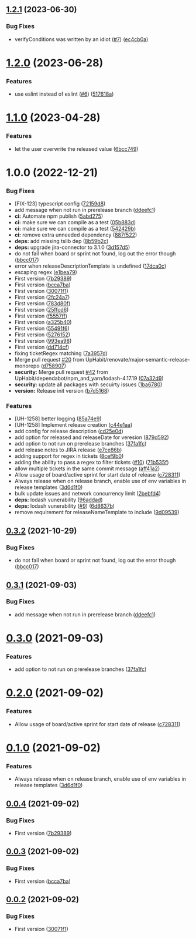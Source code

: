 ## [1.2.1](https://github.com/dylanhitt/semantic-release-jira/compare/v1.2.0...v1.2.1) (2023-06-30)


### Bug Fixes

* verifyConditions was written by an idiot ([#7](https://github.com/dylanhitt/semantic-release-jira/issues/7)) ([ec4cb0a](https://github.com/dylanhitt/semantic-release-jira/commit/ec4cb0aef940ca27948a0c4e8b085bd1aed201d9))

# [1.2.0](https://github.com/dylanhitt/semantic-release-jira/compare/v1.1.0...v1.2.0) (2023-06-28)


### Features

* use eslint instead of eslint ([#6](https://github.com/dylanhitt/semantic-release-jira/issues/6)) ([517618a](https://github.com/dylanhitt/semantic-release-jira/commit/517618ae179230b90650be36d4a6d5040c833fda))

# [1.1.0](https://github.com/dylanhitt/semantic-release-jira/compare/v1.0.0...v1.1.0) (2023-04-28)


### Features

* let the user overwrite the released value ([6bcc749](https://github.com/dylanhitt/semantic-release-jira/commit/6bcc7498f7bb6178916a9a35091a63da95b5e7f2))

# 1.0.0 (2022-12-21)


### Bug Fixes

* [FIX-123] typescript config ([72159d8](https://github.com/dylanhitt/semantic-release-jira/commit/72159d8670218409327835f24226e814ea0559f9))
* add message when not run in prerelease branch ([ddeefc1](https://github.com/dylanhitt/semantic-release-jira/commit/ddeefc14ec6d641ee3d1d69c0bd19b3a2737c215))
* **ci:** Automate npm publish ([5abd275](https://github.com/dylanhitt/semantic-release-jira/commit/5abd2753f047122d1baaa4199acb97d5c3cfdb06))
* **ci:** make sure we can compile as a test ([05b883d](https://github.com/dylanhitt/semantic-release-jira/commit/05b883d5e18a804a276f80176709a73a05f20ff3))
* **ci:** make sure we can compile as a test ([542429b](https://github.com/dylanhitt/semantic-release-jira/commit/542429b40ce3e0dc96678f1ef3bb787472a6d91f))
* **ci:** remove extra unneeded dependency ([887f522](https://github.com/dylanhitt/semantic-release-jira/commit/887f52273a13e80f6bdc62b096572aa16b0fe6f7))
* **deps:** add missing tslib dep ([8b59b2c](https://github.com/dylanhitt/semantic-release-jira/commit/8b59b2c6468c37114a26d12f16f729ccf0e794c0))
* **deps:** upgrade jira-connector to 3.1.0 ([3d157d5](https://github.com/dylanhitt/semantic-release-jira/commit/3d157d587c368fc774e252f4aea9fd400083ad47))
* do not fail when board or sprint not found, log out the error though ([bbcc017](https://github.com/dylanhitt/semantic-release-jira/commit/bbcc017e4bba8b296d32821ad148069baa51e6a3))
* error when releaseDescriptionTemplate is undefined ([17dca0c](https://github.com/dylanhitt/semantic-release-jira/commit/17dca0cd685cb4c91859ff0af2943adb56108e00))
* escaping regex ([e1bea79](https://github.com/dylanhitt/semantic-release-jira/commit/e1bea7932f3c8ecd6647cadf6413500740137235))
* First version ([7b29389](https://github.com/dylanhitt/semantic-release-jira/commit/7b29389e260a0e1daaf2964ece5d694346a2d90d))
* First version ([bcca7ba](https://github.com/dylanhitt/semantic-release-jira/commit/bcca7bad30bf7d99c01cdb587bb4bf875690850c))
* First version ([30071f1](https://github.com/dylanhitt/semantic-release-jira/commit/30071f161520e055239740b2232e17c808b9b9b2))
* First version ([2fc24a7](https://github.com/dylanhitt/semantic-release-jira/commit/2fc24a758d22a305a60352ba3c25285e82a9efba))
* First version ([783d80f](https://github.com/dylanhitt/semantic-release-jira/commit/783d80f9953e98227dc0cdf5b24755a1b3217596))
* First version ([25ffcd6](https://github.com/dylanhitt/semantic-release-jira/commit/25ffcd68e0413d64cdf3f209a4718677415cab5f))
* First version ([f5557ff](https://github.com/dylanhitt/semantic-release-jira/commit/f5557ff7f571a34c3cedc9c360e34e1a579d72c1))
* First version ([a325b40](https://github.com/dylanhitt/semantic-release-jira/commit/a325b400d4f4d2f1e2a8416664025b0661345159))
* First version ([55491f6](https://github.com/dylanhitt/semantic-release-jira/commit/55491f631caed8b5656ddbd27e8ecb01b2cdaf7b))
* First version ([5276152](https://github.com/dylanhitt/semantic-release-jira/commit/52761521cd5b8ff7f860e20c33b46aa29c563c69))
* First version ([993ea98](https://github.com/dylanhitt/semantic-release-jira/commit/993ea98b9499c5484ba1637640fe539de177f2c1))
* First version ([dd714cf](https://github.com/dylanhitt/semantic-release-jira/commit/dd714cf64aad42a939bc1bdfc09b9ae85b4816a1))
* fixing ticketRegex matching ([7a3957d](https://github.com/dylanhitt/semantic-release-jira/commit/7a3957d5b14489ee7493f71f10f3e537f367b35e))
* Merge pull request [#20](https://github.com/dylanhitt/semantic-release-jira/issues/20) from UpHabit/renovate/major-semantic-release-monorepo ([d758907](https://github.com/dylanhitt/semantic-release-jira/commit/d758907d37bd0e861fd1b10ce3acbd6829006d4e))
* **security:** Merge pull request [#42](https://github.com/dylanhitt/semantic-release-jira/issues/42) from UpHabit/dependabot/npm_and_yarn/lodash-4.17.19 ([07a32d9](https://github.com/dylanhitt/semantic-release-jira/commit/07a32d93b56852e703c62cee5206fa05952bc9bc))
* **security:** update all packages with secuirty issues ([1ba6780](https://github.com/dylanhitt/semantic-release-jira/commit/1ba67803f6c1f51770bd0b8d0f0f1e23d9025e64))
* **version:** Release init version ([b7d5168](https://github.com/dylanhitt/semantic-release-jira/commit/b7d5168facc624f9808a61e9d0f4ed38687c5778))


### Features

* [UH-1258] better logging ([85a74e9](https://github.com/dylanhitt/semantic-release-jira/commit/85a74e937880e4cd5dd05dde47509db164855051))
* [UH-1258] Implement release creation ([c44e1aa](https://github.com/dylanhitt/semantic-release-jira/commit/c44e1aa0e8bab21f0aff2f00d4667625f8716c7d))
* add config for release description ([cd25e0d](https://github.com/dylanhitt/semantic-release-jira/commit/cd25e0d74174b4f2eff676cdf7dbb32e2e773f54))
* add option for released and releaseDate for veresion ([879d592](https://github.com/dylanhitt/semantic-release-jira/commit/879d592eae0f2ff7b321794fe7c1d386b8ce2dff))
* add option to not run on prerelease branches ([37fa1fc](https://github.com/dylanhitt/semantic-release-jira/commit/37fa1fc3194e3ac37186075623696f4fb092d659))
* add release notes to JIRA release ([e7ce86b](https://github.com/dylanhitt/semantic-release-jira/commit/e7ce86b30a68dcb342afe765c5c0600cc418c7e4))
* adding support for regex in tickets ([8cef9b0](https://github.com/dylanhitt/semantic-release-jira/commit/8cef9b0d81b8e30632c2cf74fceed3d072a50b54))
* adding the ability to pass a regex to filter tickets ([#10](https://github.com/dylanhitt/semantic-release-jira/issues/10)) ([71b535f](https://github.com/dylanhitt/semantic-release-jira/commit/71b535fd3ccbaf65a67a3df01d6a22f746fd53c7))
* allow multiple tickets in the same commit message ([aff41a2](https://github.com/dylanhitt/semantic-release-jira/commit/aff41a2f576e790e0e814c36fda73d1f01efa925))
* Allow usage of board/active sprint for start date of release ([c728311](https://github.com/dylanhitt/semantic-release-jira/commit/c7283111ba92a6447fef001772f90069db3b2c3c))
* Always release when on release branch, enable use of env variables in release templates ([3d6d1f0](https://github.com/dylanhitt/semantic-release-jira/commit/3d6d1f0a56b6ea4f84650929821818c5d2b5cd2b))
* bulk update issues and network concurrency limit ([2bebfd4](https://github.com/dylanhitt/semantic-release-jira/commit/2bebfd40880df43e2be4f15298b21cd7274d12a0))
* **deps:** lodash vunerability ([96addad](https://github.com/dylanhitt/semantic-release-jira/commit/96addada2d0add21972ed141a76c687089ebce14))
* **deps:** lodash vunerability ([#9](https://github.com/dylanhitt/semantic-release-jira/issues/9)) ([6d8637b](https://github.com/dylanhitt/semantic-release-jira/commit/6d8637b1a6013c24767adc7e17531306af7c7c92))
* remove requirement for releaseNameTemplate to include ([9d09539](https://github.com/dylanhitt/semantic-release-jira/commit/9d09539ac216e5be37514706181da704f4f5c4ff))

## [0.3.2](https://github.com/boxcee/semantic-release-jira-releases/compare/v0.3.1...v0.3.2) (2021-10-29)


### Bug Fixes

* do not fail when board or sprint not found, log out the error though ([bbcc017](https://github.com/boxcee/semantic-release-jira-releases/commit/bbcc017e4bba8b296d32821ad148069baa51e6a3))

## [0.3.1](https://github.com/boxcee/semantic-release-jira-releases/compare/v0.3.0...v0.3.1) (2021-09-03)


### Bug Fixes

* add message when not run in prerelease branch ([ddeefc1](https://github.com/boxcee/semantic-release-jira-releases/commit/ddeefc14ec6d641ee3d1d69c0bd19b3a2737c215))

# [0.3.0](https://github.com/boxcee/semantic-release-jira-releases/compare/v0.2.0...v0.3.0) (2021-09-03)


### Features

* add option to not run on prerelease branches ([37fa1fc](https://github.com/boxcee/semantic-release-jira-releases/commit/37fa1fc3194e3ac37186075623696f4fb092d659))

# [0.2.0](https://github.com/boxcee/semantic-release-jira-releases/compare/v0.1.0...v0.2.0) (2021-09-02)


### Features

* Allow usage of board/active sprint for start date of release ([c728311](https://github.com/boxcee/semantic-release-jira-releases/commit/c7283111ba92a6447fef001772f90069db3b2c3c))

# [0.1.0](https://github.com/boxcee/semantic-release-jira-releases/compare/v0.0.4...v0.1.0) (2021-09-02)


### Features

* Always release when on release branch, enable use of env variables in release templates ([3d6d1f0](https://github.com/boxcee/semantic-release-jira-releases/commit/3d6d1f0a56b6ea4f84650929821818c5d2b5cd2b))

## [0.0.4](https://github.com/boxcee/semantic-release-jira-releases/compare/v0.0.3...v0.0.4) (2021-09-02)


### Bug Fixes

* First version ([7b29389](https://github.com/boxcee/semantic-release-jira-releases/commit/7b29389e260a0e1daaf2964ece5d694346a2d90d))

## [0.0.3](https://github.com/boxcee/semantic-release-jira-releases/compare/v0.0.2...v0.0.3) (2021-09-02)


### Bug Fixes

* First version ([bcca7ba](https://github.com/boxcee/semantic-release-jira-releases/commit/bcca7bad30bf7d99c01cdb587bb4bf875690850c))

## [0.0.2](https://github.com/boxcee/semantic-release-jira-releases/compare/v0.0.1...v0.0.2) (2021-09-02)


### Bug Fixes

* First version ([30071f1](https://github.com/boxcee/semantic-release-jira-releases/commit/30071f161520e055239740b2232e17c808b9b9b2))
